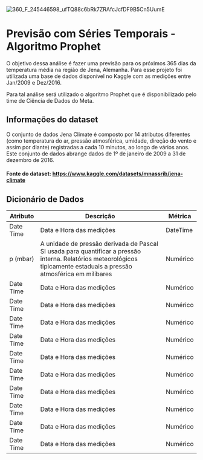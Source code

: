 ![360_F_245446598_ufTQ88c6bRk7ZRAfcJcfDF9B5Cn5UumE](https://user-images.githubusercontent.com/91103250/222302112-cd9f9cf3-5cba-47ae-9726-51e180ff797e.jpg)



# Previsão com Séries Temporais - Algoritmo Prophet
O objetivo dessa análise é fazer uma previsão para os próximos 365 dias da temperatura média na região de Jena, Alemanha. Para esse projeto foi utilizada uma base de dados disponível no Kaggle com as medições entre Jan/2009 e Dez/2016.

Para tal análise será utilizado o algoritmo Prophet que é disponibilizado pelo time de Ciência de Dados do Meta. 

## Informações do dataset
O conjunto de dados Jena Climate é composto por 14 atributos diferentes (como temperatura do ar, pressão atmosférica, umidade, direção do vento e assim por diante) registradas a cada 10 minutos, ao longo de vários anos. Este conjunto de dados abrange dados de 1º de janeiro de 2009 a 31 de dezembro de 2016.

#### Fonte do dataset: https://www.kaggle.com/datasets/mnassrib/jena-climate

## Dicionário de Dados
| Atributo | Descrição | Métrica |
| ------------- | ------------- | ------------- |
| Date Time  | Data e Hora das medições  | DateTime  |
| p (mbar)  | A unidade de pressão derivada de Pascal SI usada para quantificar a pressão interna. Relatórios meteorológicos tipicamente estaduais a pressão atmosférica em milibares  | Numérico  |
| Date Time  | Data e Hora das medições  | Numérico  |
| Date Time  | Data e Hora das medições  | Numérico  |
| Date Time  | Data e Hora das medições  | Numérico  |
| Date Time  | Data e Hora das medições  | Numérico  |
| Date Time  | Data e Hora das medições  | Numérico  |
| Date Time  | Data e Hora das medições  | Numérico  |
| Date Time  | Data e Hora das medições  | Numérico  |
| Date Time  | Data e Hora das medições  | Numérico  |
| Date Time  | Data e Hora das medições  | Numérico  |
| Date Time  | Data e Hora das medições  | Numérico  |
